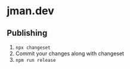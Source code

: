 # jman.dev

## Publishing

1. `npx changeset`
2. Commit your changes along with changeset
3. `npm run release`

